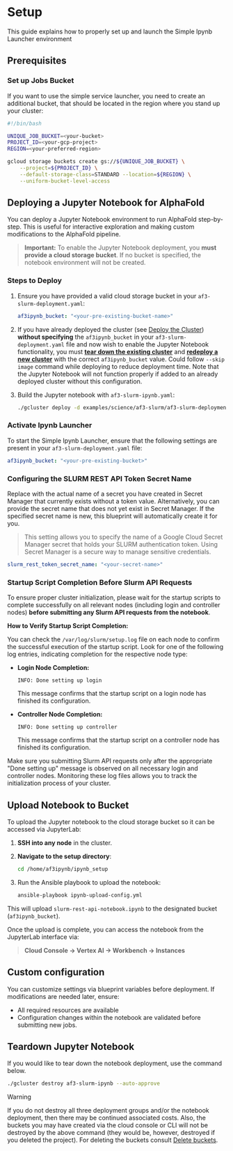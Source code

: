 # Setup
This guide explains how to properly set up and launch the Simple Ipynb Launcher environment
## Prerequisites

### Set up Jobs Bucket

If you want to use the simple service launcher, you need to create an additional bucket, that should
be located in the region where you stand up your cluster:

```bash
#!/bin/bash

UNIQUE_JOB_BUCKET=<your-bucket>
PROJECT_ID=<your-gcp-project>
REGION=<your-preferred-region>

gcloud storage buckets create gs://${UNIQUE_JOB_BUCKET} \
    --project=${PROJECT_ID} \
    --default-storage-class=STANDARD --location=${REGION} \
    --uniform-bucket-level-access
```

## Deploying a Jupyter Notebook for AlphaFold

You can deploy a Jupyter Notebook environment to run AlphaFold step-by-step. This is useful for interactive exploration and making custom modifications to the AlphaFold pipeline.

> **Important:** To enable the Jupyter Notebook deployment, you **must provide a cloud storage bucket**. If no bucket is specified, the notebook environment will not be created.

### Steps to Deploy

1. Ensure you have provided a valid cloud storage bucket in your `af3-slurm-deployment.yaml`:

    ```yaml
    af3ipynb_bucket: "<your-pre-existing-bucket-name>"
    ```

2. If you have already deployed the cluster (see [Deploy the Cluster](#deploy-the-cluster)) **without specifying** the `af3ipynb_bucket` in your `af3-slurm-deployment.yaml` file and now wish to enable the Jupyter Notebook functionality, you must [**tear down the existing cluster**](#teardown-instructions) and [**redeploy a new cluster**](#deploy-the-cluster) with the correct `af3ipynb_bucket` value. Could follow `--skip image` command while deploying to reduce deployment time.
Note that the Jupyter Notebook will not function properly if added to an already deployed cluster without this configuration.

3. Build the Jupyter notebook with `af3-slurm-ipynb.yaml`:

    ```bash
    ./gcluster deploy -d examples/science/af3-slurm/af3-slurm-deployment.yaml examples/science/af3-slurm/examples/simple_ipynb_launcher af3-slurm-ipynb.yaml --auto-approve 
    ```

### Activate Ipynb Launcher

To start the Simple Ipynb Launcher, ensure that the following settings are present in your `af3-slurm-deployment.yaml` file:

```yaml
af3ipynb_bucket: "<your-pre-existing-bucket>"
```

### Configuring the SLURM REST API Token Secret Name

Replace <your-secret-name> with the actual name of a secret you have created in Secret Manager that currently exists without a token value. Alternatively, you can provide the secret name that does not yet exist in Secret Manager. If the specified secret name is new, this blueprint will automatically create it for you.

> This setting allows you to specify the name of a Google Cloud Secret Manager secret that holds your SLURM authentication token. Using Secret Manager is a secure way to manage sensitive credentials.

```yaml
slurm_rest_token_secret_name: "<your-secret-name>"
```

### Startup Script Completion Before Slurm API Requests

To ensure proper cluster initialization, please wait for the startup scripts to complete successfully on all relevant nodes (including login and controller nodes) **before submitting any Slurm API requests from the notebook**.

**How to Verify Startup Script Completion:**

You can check the `/var/log/slurm/setup.log` file on each node to confirm the successful execution of the startup script. Look for one of the following log entries, indicating completion for the respective node type:

- **Login Node Completion:**

  ```text
  INFO: Done setting up login
  ```

  This message confirms that the startup script on a login node has finished its configuration.

- **Controller Node Completion:**

  ```text
  INFO: Done setting up controller
  ```
  
  This message confirms that the startup script on a controller node has finished its configuration.


Make sure you submitting Slurm API requests only after the appropriate "Done setting up" message is observed on all necessary login and controller nodes. Monitoring these log files allows you to track the initialization process of your cluster.

## Upload Notebook to Bucket

To upload the Jupyter notebook to the cloud storage bucket so it can be accessed via JupyterLab:

1. **SSH into any node** in the cluster.

2. **Navigate to the setup directory**:
   ```bash
   cd /home/af3ipynb/ipynb_setup
   ```
3. Run the Ansible playbook to upload the notebook:
    ```bash
    ansible-playbook ipynb-upload-config.yml
    ```
This will upload `slurm-rest-api-notebook.ipynb` to the designated bucket (`af3ipynb_bucket`).

Once the upload is complete, you can access the notebook from the JupyterLab interface via:

> **Cloud Console → Vertex AI → Workbench → Instances**

## Custom configuration

You can customize settings via blueprint variables before deployment. If modifications are needed later, ensure:

- All required resources are available
- Configuration changes within the notebook are validated before submitting new jobs.

## Teardown Jupyter Notebook

If you would like to tear down the notebook deployment, use the command below.

```bash
./gcluster destroy af3-slurm-ipynb --auto-approve
```

> [!WARNING]
> If you do not destroy all three deployment groups and/or the notebook deployment, then there may be continued
> associated costs. Also, the buckets you may have created via the cloud console or CLI will
> not be destroyed by the above command (they would be, however, destroyed if you deleted the project).
> For deleting the buckets consult [Delete buckets](https://cloud.google.com/storage/docs/deleting-buckets).
